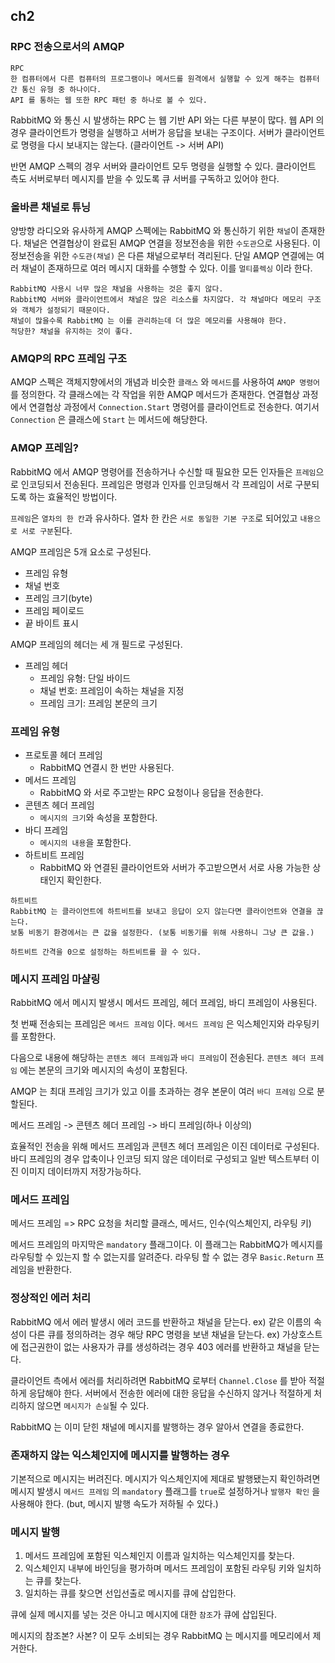 ## ch2

### RPC 전송으로서의 AMQP

```
RPC
한 컴퓨터에서 다른 컴퓨터의 프로그램이나 메서드를 원격에서 실행할 수 있게 해주는 컴퓨터 간 통신 유형 중 하나이다.
API 를 통하는 웹 또한 RPC 패턴 중 하나로 볼 수 있다.
```

RabbitMQ 와 통신 시 발생하는 RPC 는 웹 기반 API 와는 다른 부분이 많다.
웹 API 의 경우 클라이언트가 명령을 실행하고 서버가 응답을 보내는 구조이다.
서버가 클라이언트로 명령을 다시 보내지는 않는다. (클라이언트 -> 서버 API)

반면 AMQP 스펙의 경우 서버와 클라이언트 모두 명령을 실행할 수 있다.
클라이언트 측도 서버로부터 메시지를 받을 수 있도록 큐 서버를 구독하고 있어야 한다.

### 올바른 채널로 튜닝
양방향 라디오와 유사하게 AMQP 스펙에는 RabbitMQ 와 통신하기 위한 `채널`이 존재한다.
채널은 연결협상이 완료된 AMQP 연결을 정보전송을 위한 `수도관`으로 사용된다.
이 정보전송을 위한 `수도관(채널)` 은 다른 채널으로부터 격리된다.
단일 AMQP 연결에는 여러 채널이 존재하므로 여러 메시지 대화를 수행할 수 있다. 이를 `멀티플렉싱` 이라 한다.

```
RabbitMQ 사용시 너무 많은 채널을 사용하는 것은 좋지 않다.
RabbitMQ 서버와 클라이언트에서 채널은 많은 리소스를 차지않다. 각 채널마다 메모리 구조와 객체가 설정되기 때문이다.
채널이 많을수록 RabbitMQ 는 이를 관리하는데 더 많은 메모리를 사용해야 한다.
적당한? 채널을 유지하는 것이 좋다.
```

### AMQP의 RPC 프레임 구조
AMQP 스펙은 객체지향에서의 개념과 비슷한 `클래스` 와 `메서드`를 사용하여 `AMQP 명령어`를 정의한다.
각 클래스에는 각 작업을 위한 AMQP 메서드가 존재한다.
연결협상 과정에서 연결협상 과정에서 `Connection.Start` 명령어를 클라이언트로 전송한다.
여기서 `Connection` 은 클래스에 `Start` 는 메서드에 해당한다.

### AMQP 프레임?
RabbitMQ 에서 AMQP 명령어를 전송하거나 수신할 때 필요한 모든 인자들은 `프레임`으로 인코딩되서 전송된다.
프레임은 명령과 인자를 인코딩해서 각 프레임이 서로 구분되도록 하는 효율적인 방법이다.

`프레임`은 `열차의 한 칸`과 유사하다.
열차 한 칸은 `서로 동일한 기본 구조`로 되어있고 `내용으로 서로 구분`된다.

AMQP 프레임은 5개 요소로 구성된다.
- 프레임 유형
- 채널 번호
- 프레임 크기(byte)
- 프레임 페이로드
- 끝 바이트 표시

AMQP 프레임의 헤더는 세 개 필드로 구성된다.
- 프레임 헤더
  - 프레임 유형: 단일 바이드
  - 채널 번호: 프레임이 속하는 채널을 지정
  - 프레임 크기: 프레임 본문의 크기

### 프레임 유형

- 프로토콜 헤더 프레임
  - RabbitMQ 연결시 한 번만 사용된다.
- 메서드 프레임
  - RabbitMQ 와 서로 주고받는 RPC 요청이나 응답을 전송한다.
- 콘텐츠 헤더 프레임
  - `메시지의 크기`와 속성을 포함한다.
- 바디 프레임
  - `메시지의 내용`을 포함한다.
- 하트비트 프레임
  - RabbitMQ 와 연결된 클라이언트와 서버가 주고받으면서 서로 사용 가능한 상태인지 확인한다.

```
하트비트
RabbitMQ 는 클라이언트에 하트비트를 보내고 응답이 오지 않는다면 클라이언트와 연결을 끊는다.
보통 비동기 환경에서는 큰 값을 설정한다. (보통 비동기를 위해 사용하니 그냥 큰 값을.)

하트비트 간격을 0으로 설정하는 하트비트를 끌 수 있다.
```

### 메시지 프레임 마샬링
RabbitMQ 에서 메시지 발생시 메서드 프레임, 헤더 프레임, 바디 프레임이 사용된다.

첫 번째 전송되는 프레임은 `메서드 프레임` 이다.
`메서드 프레임` 은 익스체인지와 라우팅키를 포함한다.

다음으로 내용에 해당하는 `콘텐츠 헤더 프레임`과 `바디 프레임`이 전송된다.
`콘텐츠 헤더 프레임` 에는 본문의 크기와 메시지의 속성이 포함된다.

AMQP 는 최대 프레임 크기가 있고 이를 초과하는 경우 본문이 여러 `바디 프레임` 으로 분할된다.

메서드 프레임 -> 콘텐츠 헤더 프레임 -> 바디 프레임(하나 이상의)

효율적인 전송을 위해 메서드 프레임과 콘텐츠 헤더 프레임은 이진 데이터로 구성된다.
바디 프레임의 경우 압축이나 인코딩 되지 않은 데이터로 구성되고 일반 텍스트부터 이진 이미지 데이터까지 저장가능하다.

### 메서드 프레임
메서드 프레임 => RPC 요청을 처리할 클래스, 메서드, 인수(익스체인지, 라우팅 키)

메서드 프레임의 마지막은 `mandatory` 플래그이다.
이 플래그는 RabbitMQ가 메시지를 라우팅할 수 있는지 할 수 없는지를 알려준다.
라우팅 할 수 없는 경우 `Basic.Return` 프레임을 반환한다.

### 정상적인 에러 처리
RabbitMQ 에서 에러 발생시 에러 코드를 반환하고 채널을 닫는다.
ex) 같은 이름의 속성이 다른 큐를 정의하려는 경우 해당 RPC 명령을 보낸 채널을 닫는다.
ex) 가상호스트에 접근권한이 없는 사용자가 큐를 생성하려는 경우 403 에러를 반환하고 채널을 닫는다.

클라이언트 측에서 에러를 처리하려면 RabbitMQ 로부터 `Channel.Close` 를 받아 적절하게 응답해야 한다.
서버에서 전송한 에러에 대한 응답을 수신하지 않거나 적절하게 처리하지 않으면 `메시지가 손실`될 수 있다.

RabbitMQ 는 이미 닫힌 채널에 메시지를 발행하는 경우 알아서 연결을 종료한다.


### 존재하지 않는 익스체인지에 메시지를 발행하는 경우
기본적으로 메시지는 버려진다.
메시지가 익스체인지에 제대로 발행됐는지 확인하려면 메시지 발생시 `메서드 프레임` 의 `mandatory` 플래그를 `true`로 설정하거나 `발행자 확인` 을 사용해야 한다. (but, 메시지 발행 속도가 저하될 수 있다.)


### 메시지 발행
1. 메서드 프레임에 포함된 익스체인지 이름과 일치하는 익스체인지를 찾는다.
2. 익스체인지 내부에 바인딩을 평가하며 메서드 프레임이 포함된 라우팅 키와 일치하는 큐를 찾는다.
3. 일치하는 큐를 찾으면 선입선출로 메시지를 큐에 삽입한다.

큐에 실제 메시지를 넣는 것은 아니고 메시지에 대한 `참조`가 큐에 삽입된다.

메시지의 참조본? 사본? 이 모두 소비되는 경우 RabbitMQ 는 메시지를 메모리에서 제거한다.
